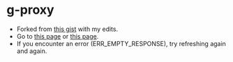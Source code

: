 # g-proxy
- Forked from [this gist](https://gist.github.com/fffonion/9738378) with my edits.
- Go to [this page](https://🅶🅾🅾🅶🅻🅴.ga) or [this page](https://go.keeer.ga/goo).
- If you encounter an error (ERR_EMPTY_RESPONSE), try refreshing again and again.
